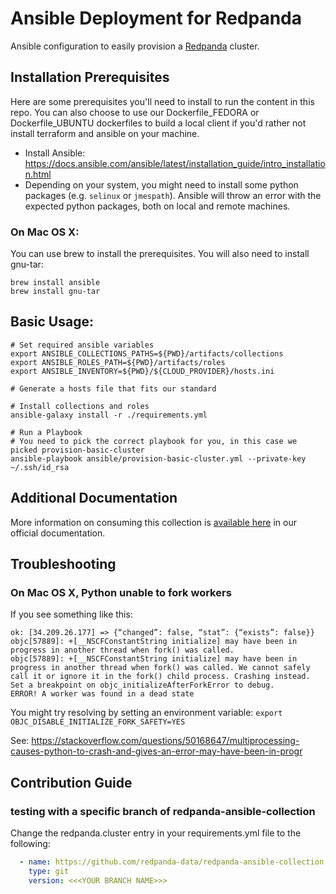 # Ansible Deployment for Redpanda

Ansible configuration to easily provision a [Redpanda](https://www.redpanda.com/) cluster.

## Installation Prerequisites

Here are some prerequisites you'll need to install to run the content in this repo. You can also choose to use our
Dockerfile_FEDORA or Dockerfile_UBUNTU dockerfiles to build a local client if you'd rather not install terraform and
ansible on your machine.

* Install Ansible: https://docs.ansible.com/ansible/latest/installation_guide/intro_installation.html
* Depending on your system, you might need to install some python packages (e.g. `selinux` or `jmespath`). Ansible will
  throw an error with the expected python packages, both on local and remote machines.

### On Mac OS X:

You can use brew to install the prerequisites. You will also need to install gnu-tar:

```commandline
brew install ansible
brew install gnu-tar
```

## Basic Usage:

```shell
# Set required ansible variables
export ANSIBLE_COLLECTIONS_PATHS=${PWD}/artifacts/collections
export ANSIBLE_ROLES_PATH=${PWD}/artifacts/roles
export ANSIBLE_INVENTORY=${PWD}/${CLOUD_PROVIDER}/hosts.ini

# Generate a hosts file that fits our standard

# Install collections and roles
ansible-galaxy install -r ./requirements.yml

# Run a Playbook
# You need to pick the correct playbook for you, in this case we picked provision-basic-cluster
ansible-playbook ansible/provision-basic-cluster.yml --private-key ~/.ssh/id_rsa
```

## Additional Documentation

More information on consuming this collection
is [available here](https://docs.redpanda.com/docs/deploy/deployment-option/self-hosted/manual/production/production-deployment-automation/)
in our official documentation.

## Troubleshooting

### On Mac OS X, Python unable to fork workers

If you see something like this:

```
ok: [34.209.26.177] => {“changed”: false, “stat”: {“exists”: false}}
objc[57889]: +[__NSCFConstantString initialize] may have been in progress in another thread when fork() was called.
objc[57889]: +[__NSCFConstantString initialize] may have been in progress in another thread when fork() was called. We cannot safely call it or ignore it in the fork() child process. Crashing instead. Set a breakpoint on objc_initializeAfterForkError to debug.
ERROR! A worker was found in a dead state
```

You might try resolving by setting an environment variable:
`export OBJC_DISABLE_INITIALIZE_FORK_SAFETY=YES`

See: https://stackoverflow.com/questions/50168647/multiprocessing-causes-python-to-crash-and-gives-an-error-may-have-been-in-progr

## Contribution Guide

### testing with a specific branch of redpanda-ansible-collection

Change the redpanda.cluster entry in your requirements.yml file to the following:

```yaml
  - name: https://github.com/redpanda-data/redpanda-ansible-collection.git
    type: git
    version: <<<YOUR BRANCH NAME>>>
```
